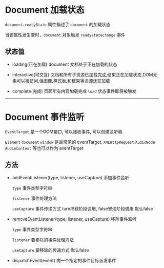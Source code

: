 # Document 加载状态

`document.readyState` 属性描述了 `document` 的加载状态

当该属性发生变时，`document` 对象触发 `readystatechange` 事件

## 状态值
* loading(正在加载) document 文档处于正在加载的状态

* interactive(可交互) 文档和所有子资源已加载完成,结束正在加载状态,DOM元素可以被访问,但图像,样式表,和框架等资源还在加载

* complete(完成) 页面所有内容加载完成 `load` 状态事件即将被触发



---

# Document 事件监听

`EventTarget` 是一个DOM接口, 可以接收事件, 可以创建监听器

`Element` `document` `window` 是最常见的 eventTarget, `XMLHttpRequest` `AudioNode` `AudioContext` 等也可以作为 eventTarget

## 方法

* addEventListener(type, listener, useCapture) 添加事件监听
  
  `type` 事件类型字符串

  `listener` 事件处理方法

  `useCapture` 事件传递方式 ture捕获阶段调用, false冒泡阶段调用 默认false
  
* removeEventListener(type, listener, useCapture) 移除事件监听
  
    `type` 事件类型字符串

    `listener` 要移除的事件处理方法

    `useCapture` 要移除的传递方式 默认false 

* dispatchEvent(event) 向一个指定的事件目标派发事件